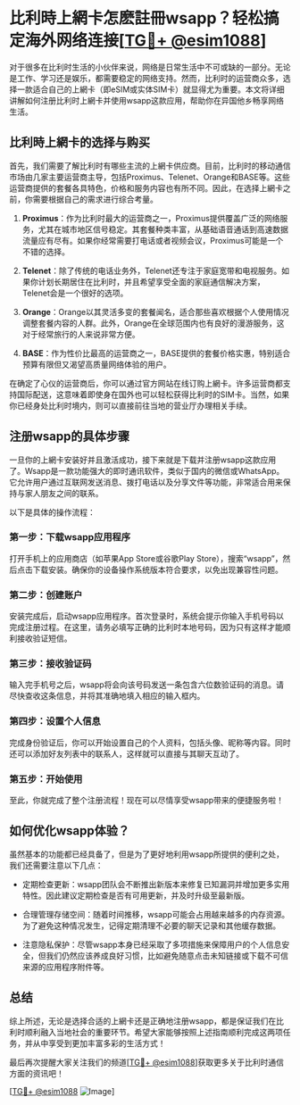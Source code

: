 # 比利時上網卡怎麽註冊wsapp？轻松搞定海外网络连接[[TG💪+ @esim1088](https://t.me/s/esim1088)]

对于很多在比利时生活的小伙伴来说，网络是日常生活中不可或缺的一部分。无论是工作、学习还是娱乐，都需要稳定的网络支持。然而，比利时的运营商众多，选择一款适合自己的上網卡（即eSIM或实体SIM卡）就显得尤为重要。本文将详细讲解如何注册比利时上網卡并使用wsapp这款应用，帮助你在异国他乡畅享网络生活。

## 比利時上網卡的选择与购买

首先，我们需要了解比利时有哪些主流的上網卡供应商。目前，比利时的移动通信市场由几家主要运营商主导，包括Proximus、Telenet、Orange和BASE等。这些运营商提供的套餐各具特色，价格和服务内容也有所不同。因此，在选择上網卡之前，你需要根据自己的需求进行综合考量。

1. **Proximus**：作为比利时最大的运营商之一，Proximus提供覆盖广泛的网络服务，尤其在城市地区信号稳定。其套餐种类丰富，从基础语音通话到高速数据流量应有尽有。如果你经常需要打电话或者视频会议，Proximus可能是一个不错的选择。
   
2. **Telenet**：除了传统的电话业务外，Telenet还专注于家庭宽带和电视服务。如果你计划长期居住在比利时，并且希望享受全面的家庭通信解决方案，Telenet会是一个很好的选项。

3. **Orange**：Orange以其灵活多变的套餐闻名，适合那些喜欢根据个人使用情况调整套餐内容的人群。此外，Orange在全球范围内也有良好的漫游服务，这对于经常旅行的人来说非常方便。

4. **BASE**：作为性价比最高的运营商之一，BASE提供的套餐价格实惠，特别适合预算有限但又渴望高质量网络体验的用户。

在确定了心仪的运营商后，你可以通过官方网站在线订购上網卡。许多运营商都支持国际配送，这意味着即使身在国外也可以轻松获得比利时的SIM卡。当然，如果你已经身处比利时境内，则可以直接前往当地的营业厅办理相关手续。

## 注册wsapp的具体步骤

一旦你的上網卡安装好并且激活成功，接下来就是下载并注册wsapp这款应用了。Wsapp是一款功能强大的即时通讯软件，类似于国内的微信或WhatsApp。它允许用户通过互联网发送消息、拨打电话以及分享文件等功能，非常适合用来保持与家人朋友之间的联系。

以下是具体的操作流程：

### 第一步：下载wsapp应用程序
打开手机上的应用商店（如苹果App Store或谷歌Play Store），搜索“wsapp”，然后点击下载安装。确保你的设备操作系统版本符合要求，以免出现兼容性问题。

### 第二步：创建账户
安装完成后，启动wsapp应用程序。首次登录时，系统会提示你输入手机号码以完成注册过程。在这里，请务必填写正确的比利时本地号码，因为只有这样才能顺利接收验证短信。

### 第三步：接收验证码
输入完手机号之后，wsapp将会向该号码发送一条包含六位数验证码的消息。请尽快查收这条信息，并将其准确地填入相应的输入框内。

### 第四步：设置个人信息
完成身份验证后，你可以开始设置自己的个人资料，包括头像、昵称等内容。同时还可以添加好友列表中的联系人，这样就可以直接与其聊天互动了。

### 第五步：开始使用
至此，你就完成了整个注册流程！现在可以尽情享受wsapp带来的便捷服务啦！

## 如何优化wsapp体验？

虽然基本的功能都已经具备了，但是为了更好地利用wsapp所提供的便利之处，我们还需要注意以下几点：

- 定期检查更新：wsapp团队会不断推出新版本来修复已知漏洞并增加更多实用特性。因此建议定期检查是否有可用更新，并及时升级至最新版。
  
- 合理管理存储空间：随着时间推移，wsapp可能会占用越来越多的内存资源。为了避免这种情况发生，记得定期清理不必要的聊天记录和其他缓存数据。
  
- 注意隐私保护：尽管wsapp本身已经采取了多项措施来保障用户的个人信息安全，但我们仍然应该养成良好习惯，比如避免随意点击未知链接或下载不可信来源的应用程序附件等。

## 总结

综上所述，无论是选择合适的上網卡还是正确地注册wsapp，都是保证我们在比利时顺利融入当地社会的重要环节。希望大家能够按照上述指南顺利完成这两项任务，并从中享受到更加丰富多彩的生活方式！

最后再次提醒大家关注我们的频道[[TG💪+ @esim1088](https://t.me/s/esim1088)]获取更多关于比利时通信方面的资讯吧！

[[TG💪+ @esim1088](https://t.me/s/esim1088) ![Image](https://i.postimg.cc/4NQfJmqS/Snipaste-2025-05-13-00-14-12.png)]